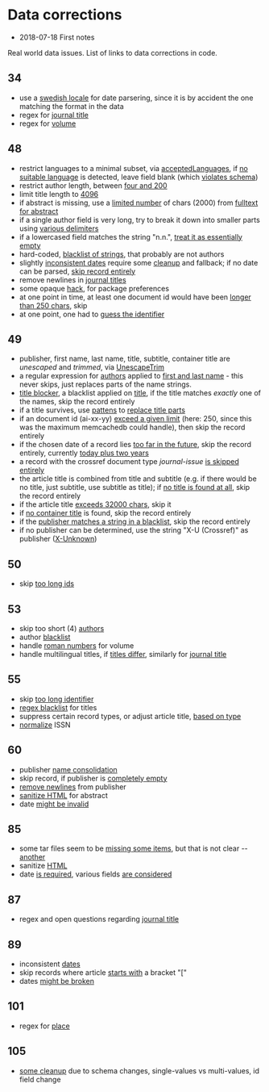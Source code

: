 # Data corrections

* 2018-07-18 First notes

Real world data issues. List of links to data corrections in code.

## 34

* use a [swedish
  locale](https://github.com/miku/siskin/blob/5909fcc05b808d86baaa727ead2617f13dff3c06/siskin/assets/34/morph.xml#L74-L78)
  for date parsering, since it is by accident the one matching the format in
  the data
* regex for [journal title](https://github.com/miku/siskin/blob/5909fcc05b808d86baaa727ead2617f13dff3c06/siskin/assets/34/morph.xml#L95-L97)
* regex for [volume](https://github.com/miku/siskin/blob/5909fcc05b808d86baaa727ead2617f13dff3c06/siskin/assets/34/morph.xml#L103-L106)

## 48

* restrict languages to a minimal subset, via
  [acceptedLanguages](https://github.com/miku/span/blob/815d2fe2d623e88f7cee07e33bc0e4bc5ee28a1c/formats/genios/document.go#L82-L83),
  if [no suitable
  language](https://github.com/miku/span/blob/815d2fe2d623e88f7cee07e33bc0e4bc5ee28a1c/formats/genios/document.go#L215-L217)
  is detected, leave field blank (which [violates
  schema](https://github.com/ubleipzig/intermediateschema/blob/805ee5a1e9beb39d17cecbdbcecab6ab4ed4ed36/is-0.9.json#L9))
* restrict author length, between [four and 200](https://github.com/miku/span/blob/815d2fe2d623e88f7cee07e33bc0e4bc5ee28a1c/formats/genios/document.go#L54-L55)
* limit title length to [4096](https://github.com/miku/span/blob/815d2fe2d623e88f7cee07e33bc0e4bc5ee28a1c/formats/genios/document.go#L56)
* if abstract is missing, use a [limited
  number](https://github.com/miku/span/blob/815d2fe2d623e88f7cee07e33bc0e4bc5ee28a1c/formats/genios/document.go#L51-L52)
  of chars (2000) from [fulltext for abstract](https://github.com/miku/span/blob/815d2fe2d623e88f7cee07e33bc0e4bc5ee28a1c/formats/genios/document.go#L245-L247)
* if a single author field is very long, try to break it down into smaller
  parts using [various
  delimiters](https://github.com/miku/span/blob/815d2fe2d623e88f7cee07e33bc0e4bc5ee28a1c/formats/genios/document.go#L155-L160)
* if a lowercased field matches the string "n.n.", [treat it as essentially
  empty](https://github.com/miku/span/blob/815d2fe2d623e88f7cee07e33bc0e4bc5ee28a1c/formats/genios/document.go#L134-L138)
* hard-coded, [blacklist of
  strings](https://github.com/miku/span/blob/815d2fe2d623e88f7cee07e33bc0e4bc5ee28a1c/formats/genios/document.go#L172-L177),
  that probably are not authors
* slightly [inconsistent
  dates](https://github.com/miku/span/blob/815d2fe2d623e88f7cee07e33bc0e4bc5ee28a1c/formats/genios/document.go#L108-L122)
  require some
  [cleanup](https://github.com/miku/span/blob/815d2fe2d623e88f7cee07e33bc0e4bc5ee28a1c/formats/genios/document.go#L81)
  and fallback; if no date can be parsed, [skip record
  entirely](https://github.com/miku/span/blob/815d2fe2d623e88f7cee07e33bc0e4bc5ee28a1c/formats/genios/document.go#L233-L236)
* remove newlines in [journal
  titles](https://github.com/miku/span/blob/815d2fe2d623e88f7cee07e33bc0e4bc5ee28a1c/formats/genios/document.go#L258)
* some opaque [hack](https://github.com/miku/span/blob/815d2fe2d623e88f7cee07e33bc0e4bc5ee28a1c/formats/genios/document.go#L282-L283), for package preferences
* at one point in time, at least one document id would have been [longer than
  250
  chars](https://github.com/miku/span/blob/815d2fe2d623e88f7cee07e33bc0e4bc5ee28a1c/formats/genios/document.go#L300-L309),
  skip
* at one point, one had to [guess the
  identifier](https://github.com/miku/span/blob/815d2fe2d623e88f7cee07e33bc0e4bc5ee28a1c/formats/genios/document.go#L124-L127)

## 49

* publisher, first name, last name, title, subtitle, container title are
  *unescaped* and *trimmed*, via
  [UnescapeTrim](https://github.com/miku/span/blob/815d2fe2d623e88f7cee07e33bc0e4bc5ee28a1c/common.go#L57-L60)
* a regular expression for
  [authors](https://github.com/miku/span/blob/815d2fe2d623e88f7cee07e33bc0e4bc5ee28a1c/formats/crossref/document.go#L56-L57)
  applied to [first and last
  name](https://github.com/miku/span/blob/815d2fe2d623e88f7cee07e33bc0e4bc5ee28a1c/formats/crossref/document.go#L145-L146) - this never skips, just replaces parts of the name strings.
* [title
  blocker](https://github.com/miku/span/blob/815d2fe2d623e88f7cee07e33bc0e4bc5ee28a1c/formats/crossref/document.go#L59-L60),
  a blacklist applied on
  [title](https://github.com/miku/span/blob/815d2fe2d623e88f7cee07e33bc0e4bc5ee28a1c/formats/crossref/document.go#L266-L270),
  if the title matches *exactly* one of the names, skip the record entirely
* if a title survives, use
  [pattens](https://github.com/miku/span/blob/815d2fe2d623e88f7cee07e33bc0e4bc5ee28a1c/formats/crossref/document.go#L62-L66)
  to [replace title
  parts](https://github.com/miku/span/blob/815d2fe2d623e88f7cee07e33bc0e4bc5ee28a1c/formats/crossref/document.go#L272-L274)
* if an document id (ai-xx-yy) [exceed a given
  limit](https://github.com/miku/span/blob/815d2fe2d623e88f7cee07e33bc0e4bc5ee28a1c/formats/crossref/document.go#L249-L251)
  (here: 250, since this was the maximum memcachedb could handle), then skip the
  record entirely
* if the chosen date of a record lies [too far in the
  future](https://github.com/miku/span/blob/815d2fe2d623e88f7cee07e33bc0e4bc5ee28a1c/formats/crossref/document.go#L253-L255),
  skip the record entirely, currently [today plus two
  years](https://github.com/miku/span/blob/815d2fe2d623e88f7cee07e33bc0e4bc5ee28a1c/formats/crossref/document.go#L68-L69)
* a record with the crossref document type *journal-issue* [is skipped
  entirely](https://github.com/miku/span/blob/815d2fe2d623e88f7cee07e33bc0e4bc5ee28a1c/formats/crossref/document.go#L257-L259)
* the article title is combined from title and subtitle (e.g. if there would be
  no title, just subtitle, use subtitle as title); if [no title is found at
  all](https://github.com/miku/span/blob/815d2fe2d623e88f7cee07e33bc0e4bc5ee28a1c/formats/crossref/document.go#L261-L264),
  skip the record entirely
* if the article title [exceeds 32000
  chars](https://github.com/miku/span/blob/815d2fe2d623e88f7cee07e33bc0e4bc5ee28a1c/formats/crossref/document.go#L276-L279),
  skip it
* if [no container
  title](https://github.com/miku/span/blob/815d2fe2d623e88f7cee07e33bc0e4bc5ee28a1c/formats/crossref/document.go#L298)
  is found, skip the record entirely
* if the [publisher matches a string in
  a blacklist](https://github.com/miku/span/blob/815d2fe2d623e88f7cee07e33bc0e4bc5ee28a1c/formats/crossref/document.go#L325-L329),
  skip the record entirely
* if no publisher can be determined, use the string "X-U (Crossref)" as
  publisher ([X-Unknown](https://github.com/miku/span/blob/815d2fe2d623e88f7cee07e33bc0e4bc5ee28a1c/formats/crossref/document.go#L338))

## 50

* skip [too long ids](https://github.com/miku/span/blob/815d2fe2d623e88f7cee07e33bc0e4bc5ee28a1c/formats/degruyter/article.go#L76-L78)

## 53

* skip too short (4) [authors](https://github.com/miku/span/blob/33019fedd1dfd21c5e1978a1f8a8e09606570eba/formats/ceeol/article.go#L97-L99)
* author [blacklist](https://github.com/miku/span/blob/33019fedd1dfd21c5e1978a1f8a8e09606570eba/formats/ceeol/article.go#L100-L107)
* handle [roman numbers](https://github.com/miku/span/blob/33019fedd1dfd21c5e1978a1f8a8e09606570eba/formats/ceeol/article.go#L70-L75) for volume
* handle multilingual titles, if [titles
  differ](https://github.com/miku/span/blob/33019fedd1dfd21c5e1978a1f8a8e09606570eba/formats/ceeol/article.go#L60-L67),
  similarly for [journal
  title](https://github.com/miku/span/blob/33019fedd1dfd21c5e1978a1f8a8e09606570eba/formats/ceeol/article.go#L76-L82)

## 55

* skip [too long identifier](https://github.com/miku/span/blob/33019fedd1dfd21c5e1978a1f8a8e09606570eba/formats/jstor/article.go#L131-L133)
* [regex blacklist](https://github.com/miku/span/blob/33019fedd1dfd21c5e1978a1f8a8e09606570eba/formats/jstor/article.go#L51-L55) for titles
* suppress certain record types, or adjust article title, [based on type](https://github.com/miku/span/blob/33019fedd1dfd21c5e1978a1f8a8e09606570eba/formats/jstor/article.go#L165-L171)
* [normalize](https://github.com/miku/span/blob/33019fedd1dfd21c5e1978a1f8a8e09606570eba/formats/jstor/article.go#L146-L150) ISSN

## 60

* publisher [name consolidation](https://github.com/miku/span/blob/33019fedd1dfd21c5e1978a1f8a8e09606570eba/formats/thieme/record.go#L257-L265)
* skip record, if publisher is [completely empty](https://github.com/miku/span/blob/33019fedd1dfd21c5e1978a1f8a8e09606570eba/formats/thieme/record.go#L276-L278)
* [remove newlines](https://github.com/miku/span/blob/33019fedd1dfd21c5e1978a1f8a8e09606570eba/formats/thieme/record.go#L269) from publisher
* [sanitize HTML](https://github.com/miku/span/blob/33019fedd1dfd21c5e1978a1f8a8e09606570eba/formats/thieme/record.go#L255) for abstract
* date [might be invalid](https://github.com/miku/span/blob/33019fedd1dfd21c5e1978a1f8a8e09606570eba/formats/thieme/record.go#L235-L238)

## 85

* some tar files seem to be [missing some
  items](https://github.com/miku/span/blob/815d2fe2d623e88f7cee07e33bc0e4bc5ee28a1c/formats/elsevier/dataset.go#L463-L466),
  but that is not clear --
  [another](https://github.com/miku/span/blob/815d2fe2d623e88f7cee07e33bc0e4bc5ee28a1c/formats/elsevier/dataset.go#L473-L476)
* sanitize [HTML](https://github.com/miku/span/blob/815d2fe2d623e88f7cee07e33bc0e4bc5ee28a1c/formats/elsevier/dataset.go#L514)
* date [is
  required](https://github.com/miku/span/blob/815d2fe2d623e88f7cee07e33bc0e4bc5ee28a1c/formats/elsevier/dataset.go#L503-L507),
  various fields [are
  considered](https://github.com/miku/span/blob/815d2fe2d623e88f7cee07e33bc0e4bc5ee28a1c/formats/elsevier/dataset.go#L323-L347)

## 87

* regex and open questions regarding [journal title](https://github.com/miku/siskin/blob/5909fcc05b808d86baaa727ead2617f13dff3c06/siskin/assets/87/87_morph.xml#L72-L83)

## 89

* inconsistent [dates](https://github.com/miku/span/blob/33019fedd1dfd21c5e1978a1f8a8e09606570eba/formats/ieee/publication.go#L238-L243)
* skip records where article [starts with](https://github.com/miku/span/blob/33019fedd1dfd21c5e1978a1f8a8e09606570eba/formats/ieee/publication.go#L281-L283) a bracket "["
* dates [might be broken](https://github.com/miku/span/blob/33019fedd1dfd21c5e1978a1f8a8e09606570eba/formats/ieee/publication.go#L291-L295)

## 101

* regex for [place](https://github.com/miku/siskin/blob/5909fcc05b808d86baaa727ead2617f13dff3c06/siskin/assets/101/101_morph.xml#L41-L43)

## 105

* [some
  cleanup](https://github.com/miku/siskin/blob/5909fcc05b808d86baaa727ead2617f13dff3c06/siskin/sources/springer.py#L137-L164)
  due to schema changes, single-values vs multi-values, id field change
